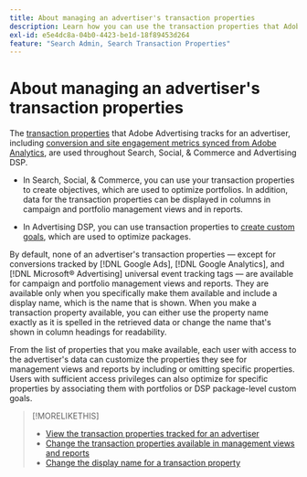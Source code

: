 ```yaml
---
title: About managing an advertiser's transaction properties
description: Learn how you can use the transaction properties that Adobe Advertising tracks for an advertiser.
exl-id: e5e4dc8a-04b0-4423-be1d-18f89453d264
feature: "Search Admin, Search Transaction Properties"
---
```

# About managing an advertiser's transaction properties

The [transaction properties](/help/search-social-commerce/glossary.md#s-t) that Adobe Advertising tracks for an advertiser, including [conversion and site engagement metrics synced from Adobe Analytics](/help/integrations/analytics/analytics-data-in-advertising.md), are used throughout Search, Social, & Commerce and Advertising DSP.

* In Search, Social, & Commerce, you can use your transaction properties to create objectives, which are used to optimize portfolios. In addition, data for the transaction properties can be displayed in columns in campaign and portfolio management views and in reports.

* In Advertising DSP, you can use transaction properties to [create custom goals](/help/dsp/optimization/custom-goal-create.md), which are used to optimize packages.

By default, none of an advertiser's transaction properties &mdash; except for conversions tracked by [!DNL Google Ads], [!DNL Google Analytics], and [!DNL Microsoft® Advertising] universal event tracking tags &mdash; are available for campaign and portfolio management views and reports. They are available only when you specifically make them available and include a display name, which is the name that is shown. When you make a transaction property available, you can either use the property name exactly as it is spelled in the retrieved data or change the name that's shown in column headings for readability.

From the list of properties that you make available, each user with access to the advertiser's data can customize the properties they see for management views and reports by including or omitting specific properties. Users with sufficient access privileges can also optimize for specific properties by associating them with portfolios or DSP package-level custom goals.

>[!MORELIKETHIS]
>
>* [View the transaction properties tracked for an advertiser](transaction-property-view-tracked.md)
>* [Change the transaction properties available in management views and reports](transaction-property-edit-available.md)
>* [Change the display name for a transaction property](transaction-property-edit-display-name.md)
